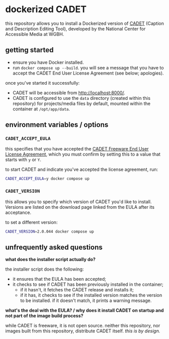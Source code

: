 # dockerized CADET

this repository allows you to install a Dockerized version of [CADET](https://www.wgbh.org/foundation/services/ncam/cadet) (Caption and Description Editing Tool), developed by the National Center for Accessible Media at WGBH. 

## getting started 

* ensure you have Docker installed.
* run `docker compose up --build`. you will see a message that you have to accept the CADET End User License Agreement (see below; apologies).

once you've started it successfully:
* CADET will be accessible from <http://localhost:8000/>. 
* CADET is configured to use the `data` directory (created within this repository) for projects/media files by default, mounted within the container at `/opt/app/data`.

## environment variables / options

### `CADET_ACCEPT_EULA` 

this specifies that you have accepted the [CADET Freeware End User License Agreement](http://ncamftp.wgbh.org/cadet/cadet-eula.html), which you must confirm by setting this to a value that starts with `y` or `Y`. 

to start CADET and indicate you've accepted the license agreement, run:

```bash
CADET_ACCEPT_EULA=y docker compose up
```

### `CADET_VERSION`

this allows you to specify which version of CADET you'd like to install. Versions are listed on the download page linked from the EULA after its acceptance.

to set a different version:

```bash
CADET_VERSION=2.0.044 docker compose up
```

## unfrequently asked questions

**what does the installer script actually do?**

the installer script does the following:
* it ensures that the EULA has been accepted;
* it checks to see if CADET has been previously installed in the container;
    * if it hasn't, it fetches the CADET release and installs it;
    * if it has, it checks to see if the installed version matches the version to be installed. if it doesn't match, it prints a warning message.

**what's the deal with the EULA? / why does it install CADET on startup and not part of the image build process?**

while CADET is freeware, it is not open source. neither this repository, nor images built from this repository, distribute CADET itself. *this is by design.* 